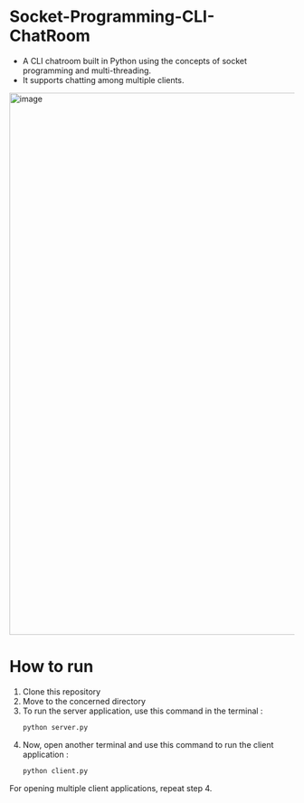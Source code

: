 # Socket-Programming-CLI-ChatRoom
- A CLI chatroom built in Python using the concepts of socket programming and multi-threading. 
- It supports chatting among multiple clients.
<img width="959" alt="image" src="https://user-images.githubusercontent.com/95542633/233784905-f062348b-6c95-4d7f-adc7-1c82b77896e7.png">


# How to run
1. Clone this repository
2. Move to the concerned directory
3. To run the server application, use this command in the terminal :
  	```sh
	python server.py
	```
4. Now, open another terminal and use this command to run the client application :
	```sh
	python client.py
	```
For opening multiple client applications, repeat step 4.
